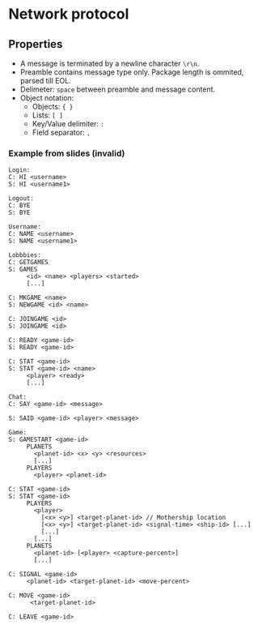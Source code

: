 # Network protocol
## Properties
- A message is terminated by a newline character ``\r\n``.
- Preamble contains message type only. Package length is ommited, parsed till EOL.
- Delimeter: ``space`` between preamble and message content.
- Object notation: 
  - Objects: ``{ }``
  - Lists: ``[ ]``
  - Key/Value delimiter: ``:``
  - Field separator: ``,``

### Example from slides (invalid)
```
Login:
C: HI <username>
S: HI <username1>

Logout:
C: BYE
S: BYE

Username:
C: NAME <username>
S: NAME <username1>

Lobbbies:
C: GETGAMES
S: GAMES
     <id> <name> <players> <started>
     [...]

C: MKGAME <name>
S: NEWGAME <id> <name>

C: JOINGAME <id>
S: JOINGAME <id>

C: READY <game-id>
S: READY <game-id>

C: STAT <game-id>
S: STAT <game-id> <name>
     <player> <ready>
     [...]

Chat:
C: SAY <game-id> <message>

S: SAID <game-id> <player> <message>

Game:
S: GAMESTART <game-id>
     PLANETS
       <planet-id> <x> <y> <resources>
       [...]
     PLAYERS
       <player> <planet-id>

C: STAT <game-id>
S: STAT <game-id>
     PLAYERS
       <player>
         [<x> <y>] <target-planet-id> // Mothership location
         [<x> <y>] <target-planet-id> <signal-time> <ship-id> [...]
         [...]
       [...]
     PLANETS
       <planet-id> [<player> <capture-percent>]
       [...]

C: SIGNAL <game-id>
     <planet-id> <target-planet-id> <move-percent>

C: MOVE <game-id>
      <target-planet-id>

C: LEAVE <game-id>
```